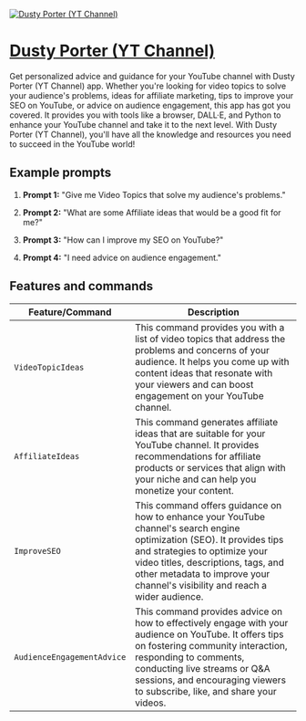 [![Dusty Porter (YT Channel)](https://files.oaiusercontent.com/file-2UuqlVSTfykYmKB1TFjGadWf?se=2123-10-17T06%3A00%3A06Z&sp=r&sv=2021-08-06&sr=b&rscc=max-age%3D31536000%2C%20immutable&rscd=attachment%3B%20filename%3Dunnamed%2520%25282%2529.jpg&sig=KuTIFfZ6oHcy8gAcqZpvTFoSEdxf2SA4xqGO/TUggQk%3D)](https://chat.openai.com/g/g-HkepszI7z-dusty-porter-yt-channel)

# [Dusty Porter (YT Channel)](https://chat.openai.com/g/g-HkepszI7z-dusty-porter-yt-channel)

Get personalized advice and guidance for your YouTube channel with Dusty Porter (YT Channel) app. Whether you're looking for video topics to solve your audience's problems, ideas for affiliate marketing, tips to improve your SEO on YouTube, or advice on audience engagement, this app has got you covered. It provides you with tools like a browser, DALL·E, and Python to enhance your YouTube channel and take it to the next level. With Dusty Porter (YT Channel), you'll have all the knowledge and resources you need to succeed in the YouTube world!

## Example prompts

1. **Prompt 1:** "Give me Video Topics that solve my audience's problems."

2. **Prompt 2:** "What are some Affiliate ideas that would be a good fit for me?"

3. **Prompt 3:** "How can I improve my SEO on YouTube?"

4. **Prompt 4:** "I need advice on audience engagement."


## Features and commands

| Feature/Command | Description |
| --- | --- |
| `VideoTopicIdeas` | This command provides you with a list of video topics that address the problems and concerns of your audience. It helps you come up with content ideas that resonate with your viewers and can boost engagement on your YouTube channel. |
| `AffiliateIdeas` | This command generates affiliate ideas that are suitable for your YouTube channel. It provides recommendations for affiliate products or services that align with your niche and can help you monetize your content. |
| `ImproveSEO` | This command offers guidance on how to enhance your YouTube channel's search engine optimization (SEO). It provides tips and strategies to optimize your video titles, descriptions, tags, and other metadata to improve your channel's visibility and reach a wider audience. |
| `AudienceEngagementAdvice` | This command provides advice on how to effectively engage with your audience on YouTube. It offers tips on fostering community interaction, responding to comments, conducting live streams or Q&A sessions, and encouraging viewers to subscribe, like, and share your videos. |